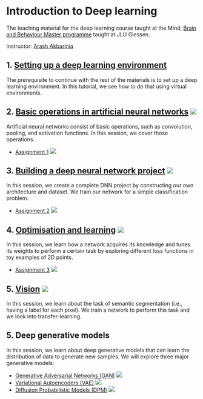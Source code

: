 # Introduction to Deep learning
The teaching material for the deep learning course taught at the Mind, [Brain and Behaviour Master
programme](https://www.uni-giessen.de/de/studium/studienangebot/master/mbb?set_language=de) taught
at JLU Giessen.

Instructor: [Arash Akbarinia](https://arashakbarinia.github.io/)


## 1. [Setting up a deep learning environment](tutorials/environment_setup.md)

The prerequisite to continue with the rest of the materials is to set up a deep learning
environment. In this tutorial, we see how to do that using virtual environments.

## 2. [Basic operations in artificial neural networks](notebooks/basic_operations.ipynb) [![](https://colab.research.google.com/assets/colab-badge.svg)](https://colab.research.google.com/github/ArashAkbarinia/mbb/blob/main/notebooks/basic_operations.ipynb)


Artificial neural networks consist of basic operations, such as convolution, pooling, and activation
functions. In this session, we cover those operations.

 * [Assignment 1](notebooks/assignment1.ipynb) [![](https://colab.research.google.com/assets/colab-badge.svg)](https://colab.research.google.com/github/ArashAkbarinia/mbb/blob/main/notebooks/assignment1.ipynb)



## 3. [Building a deep neural network project](notebooks/build_DNN_project.ipynb) [![](https://colab.research.google.com/assets/colab-badge.svg)](https://colab.research.google.com/github/ArashAkbarinia/mbb/blob/main/notebooks/build_DNN_project.ipynb)


In this session, we create a complete DNN project by constructing our own architecture and dataset.
We train our network for a simple classification problem.

 * [Assignment 2](notebooks/assignment2.ipynb) [![](https://colab.research.google.com/assets/colab-badge.svg)](https://colab.research.google.com/github/ArashAkbarinia/mbb/blob/main/notebooks/assignment2.ipynb)



## 4. [Optimisation and learning](notebooks/optimisation_learning.ipynb) [![](https://colab.research.google.com/assets/colab-badge.svg)](https://colab.research.google.com/github/ArashAkbarinia/mbb/blob/main/notebooks/optimisation_learning.ipynb)


In this session, we learn how a network acquires its knowledge and tunes its weights to perform a
certain task by exploring different loss functions in toy examples of 2D points.

 * [Assignment 3](notebooks/assignment3.ipynb) [![](https://colab.research.google.com/assets/colab-badge.svg)](https://colab.research.google.com/github/ArashAkbarinia/mbb/blob/main/notebooks/assignment3.ipynb)


## 5. [Vision](notebooks/optimisation_learning.ipynb) [![](https://colab.research.google.com/assets/colab-badge.svg)](https://colab.research.google.com/github/ArashAkbarinia/mbb/blob/main/notebooks/vision.ipynb)


In this session, we learn about the task of semantic segmentation (i.e., having a label for each pixel). We train a network to perform this task and we look into transfer-learning.

## 5. Deep generative models

In this session, we learn about deep generative models that can learn the distribution of data to generate new samples. We will explore three major generative models:
 * [Generative Adversarial Networks (GAN)](notebooks/gan.ipynb) [![](https://colab.research.google.com/assets/colab-badge.svg)](https://colab.research.google.com/github/ArashAkbarinia/mbb/blob/main/notebooks/gan.ipynb)
 * [Variational Autoencoders (VAE)](notebooks/vae.ipynb) [![](https://colab.research.google.com/assets/colab-badge.svg)](https://colab.research.google.com/github/ArashAkbarinia/mbb/blob/main/notebooks/vae.ipynb)
 * [Diffusion Probabilistic Models (DPM)](notebooks/dpm.ipynb) [![](https://colab.research.google.com/assets/colab-badge.svg)](https://colab.research.google.com/github/ArashAkbarinia/mbb/blob/main/notebooks/dpm.ipynb)
